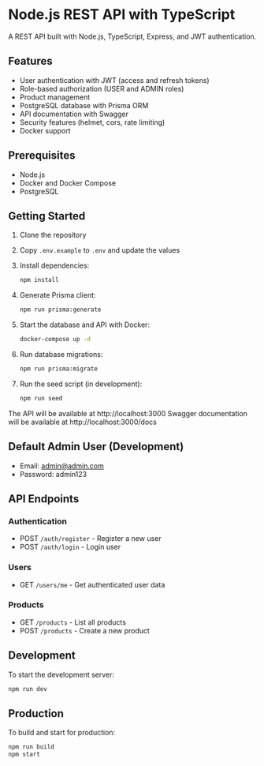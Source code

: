 # Node.js REST API with TypeScript

A REST API built with Node.js, TypeScript, Express, and JWT authentication.

## Features

- User authentication with JWT (access and refresh tokens)
- Role-based authorization (USER and ADMIN roles)
- Product management
- PostgreSQL database with Prisma ORM
- API documentation with Swagger
- Security features (helmet, cors, rate limiting)
- Docker support

## Prerequisites

- Node.js
- Docker and Docker Compose
- PostgreSQL

## Getting Started

1. Clone the repository
2. Copy `.env.example` to `.env` and update the values
3. Install dependencies:
   ```bash
   npm install
   ```

4. Generate Prisma client:
   ```bash
   npm run prisma:generate
   ```

5. Start the database and API with Docker:
   ```bash
   docker-compose up -d
   ```

6. Run database migrations:
   ```bash
   npm run prisma:migrate
   ```

7. Run the seed script (in development):
   ```bash
   npm run seed
   ```

The API will be available at http://localhost:3000
Swagger documentation will be available at http://localhost:3000/docs

## Default Admin User (Development)

- Email: admin@admin.com
- Password: admin123

## API Endpoints

### Authentication
- POST `/auth/register` - Register a new user
- POST `/auth/login` - Login user

### Users
- GET `/users/me` - Get authenticated user data

### Products
- GET `/products` - List all products
- POST `/products` - Create a new product

## Development

To start the development server:
```bash
npm run dev
```

## Production

To build and start for production:
```bash
npm run build
npm start
```

